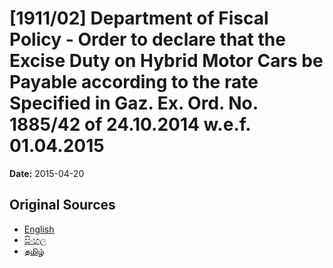 # [1911/02] Department of Fiscal Policy - Order to declare that the Excise Duty on Hybrid Motor Cars be Payable according to the rate Specified in Gaz. Ex. Ord. No. 1885/42 of 24.10.2014 w.e.f. 01.04.2015

**Date:** 2015-04-20

## Original Sources

- [English](https://documents.gov.lk/view/extra-gazettes/2015/4/1911-02_E.pdf)
- [සිංහල](https://documents.gov.lk/view/extra-gazettes/2015/4/1911-02_S.pdf)
- [தமிழ்](https://documents.gov.lk/view/extra-gazettes/2015/4/1911-02_T.pdf)
